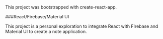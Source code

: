 This project was bootstrapped with create-react-app.

###React/Firebase/Material UI

This project is a personal exploration to integrate React with FIrebase and Material UI to create a note application.  